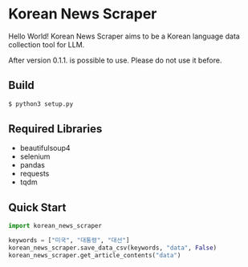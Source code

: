 # Korean News Scraper

Hello World!  Korean News Scraper aims to be a Korean language data collection tool for LLM.

After version 0.1.1. is possible to use. Please do not use it before.


## Build

```bash
$ python3 setup.py
```


## Required Libraries

- beautifulsoup4
- selenium
- pandas
- requests
- tqdm

## Quick Start

```python
import korean_news_scraper

keywords = ["미국", "대통령", "대선"]
korean_news_scraper.save_data_csv(keywords, "data", False)
korean_news_scraper.get_article_contents("data")
```